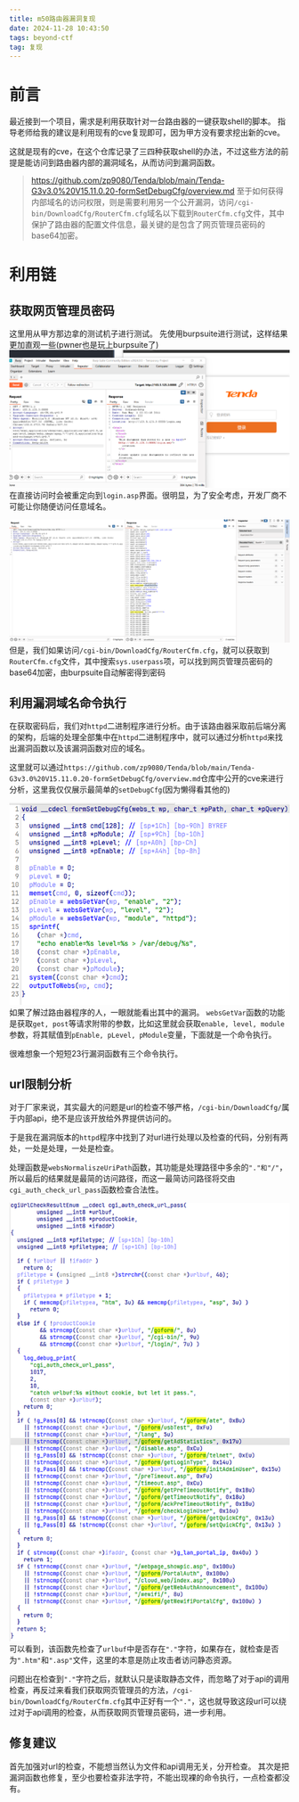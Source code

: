 ```yaml
---
title: m50路由器漏洞复现
date: 2024-11-28 10:43:50
tags: beyond-ctf
tag: 复现
---
```


# 前言
最近接到一个项目，需求是利用获取针对一台路由器的一键获取shell的脚本。
指导老师给我的建议是利用现有的cve复现即可，因为甲方没有要求挖出新的cve。

这就是现有的cve，在这个仓库记录了三四种获取shell的办法，不过这些方法的前提是能访问到路由器内部的漏洞域名，从而访问到漏洞函数。
> https://github.com/zp9080/Tenda/blob/main/Tenda-G3v3.0%20V15.11.0.20-formSetDebugCfg/overview.md
至于如何获得内部域名的访问权限，则是需要利用另一个公开漏洞，访问`/cgi-bin/DownloadCfg/RouterCfm.cfg`域名以下载到`RouterCfm.cfg`文件，其中保护了路由器的配置文件信息，最关键的是包含了网页管理员密码的base64加密。

# 利用链
## 获取网页管理员密码
这里用从甲方那边拿的测试机子进行测试。
先使用burpsuite进行测试，这样结果更加直观一些(pwner也是玩上burpsuite了)
![burp1](./m50/burp1.png)
在直接访问时会被重定向到`login.asp`界面。很明显，为了安全考虑，开发厂商不可能让你随便访问任意域名。

![burp2](./m50/burp2.png)
但是，我们如果访问`/cgi-bin/DownloadCfg/RouterCfm.cfg`，就可以获取到`RouterCfm.cfg`文件，其中搜索`sys.userpass`项，可以找到网页管理员密码的base64加密，由burpsuite自动解密得到密码

## 利用漏洞域名命令执行
在获取密码后，我们对`httpd`二进制程序进行分析。由于该路由器采取前后端分离的架构，后端的处理全部集中在`httpd`二进制程序中，就可以通过分析`httpd`来找出漏洞函数以及该漏洞函数对应的域名。

这里就可以通过`https://github.com/zp9080/Tenda/blob/main/Tenda-G3v3.0%20V15.11.0.20-formSetDebugCfg/overview.md`仓库中公开的cve来进行分析，这里我仅仅展示最简单的`setDebugCfg`(因为懒得看其他的)

![setDebugCfg](./m50/setDebugCfg.png)
如果了解过路由器程序的人，一眼就能看出其中的漏洞。
`websGetVar`函数的功能是获取`get, post`等请求附带的参数，比如这里就会获取`enable, level, module`参数，将其赋值到`pEnable, pLevel, pModule`变量，下面就是一个命令执行。

很难想象一个短短23行漏洞函数有三个命令执行。

## url限制分析
对于厂家来说，其实最大的问题是url的检查不够严格，`/cgi-bin/DownloadCfg/`属于内部api，绝不是应该开放给外界提供访问的。

于是我在漏洞版本的`httpd`程序中找到了对url进行处理以及检查的代码，分别有两处，一处是处理，一处是检查。

处理函数是`websNormaliszeUriPath`函数，其功能是处理路径中多余的`"."和"/"`，所以最后的结果就是最简的访问路径，而这一最简访问路径将交由`cgi_auth_check_url_pass`函数检查合法性。

![cgi_auth_check_url_pass](./m50/cgi_auth_check_url_pass.png)
可以看到，该函数先检查了`urlbuf`中是否存在`"."`字符，如果存在，就检查是否为`".htm"`和`".asp"`文件，这里的本意是防止攻击者访问静态资源。

问题出在检查到`"."`字符之后，就默认只是读取静态文件，而忽略了对于api的调用检查，再反过来看我们获取网页管理员的方法，`/cgi-bin/DownloadCfg/RouterCfm.cfg`其中正好有一个`"."`，这也就导致这段url可以绕过对于api调用的检查，从而获取网页管理员密码，进一步利用。

## 修复建议
首先加强对url的检查，不能想当然认为文件和api调用无关，分开检查。
其次是把漏洞函数也修复，至少也要检查非法字符，不能出现裸的命令执行，一点检查都没有。






